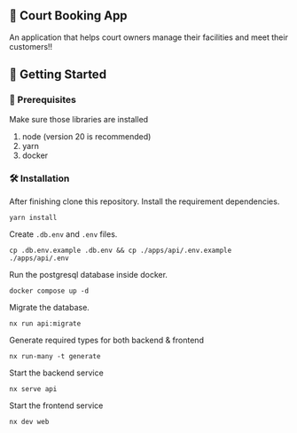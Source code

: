 <!-- Improved compatibility of back to top link: See: https://github.com/othneildrew/Best-README-Template/pull/73 -->
<a name="readme-top"></a>
<!--
*** Thanks for checking out the Best-README-Template. If you have a suggestion
*** that would make this better, please fork the repo and create a pull request
*** or simply open an issue with the tag "enhancement".
*** Don't forget to give the project a star!
*** Thanks again! Now go create something AMAZING! :D
-->



<!-- PROJECT SHIELDS -->
<!--
*** I'm using markdown "reference style" links for readability.
*** Reference links are enclosed in brackets [ ] instead of parentheses ( ).
*** See the bottom of this document for the declaration of the reference variables
*** for contributors-url, forks-url, etc. This is an optional, concise syntax you may use.
*** https://www.markdownguide.org/basic-syntax/#reference-style-links
[![Contributors][contributors-shield]][contributors-url]
[![Forks][forks-shield]][forks-url]
[![Stargazers][stars-shield]][stars-url]
[![Issues][issues-shield]][issues-url]
[![MIT License][license-shield]][license-url]
[![LinkedIn][linkedin-shield]][linkedin-url]
-->



<!-- PROJECT LOGO -->
<br />
<div align="center">
  <h2 align="left">📅 Court Booking App</h3>
  <p align="left">
    An application that helps court owners manage their facilities and meet their customers!!
  </p>
</div>


<!-- GETTING STARTED -->
## :rocket: Getting Started

### 💪 Prerequisites

Make sure those libraries are installed
1. node (version 20 is recommended)
2. yarn
3. docker

### 🛠️ Installation

After finishing clone this repository. Install the requirement dependencies.
```
yarn install
```

Create `.db.env` and `.env` files.
```
cp .db.env.example .db.env && cp ./apps/api/.env.example ./apps/api/.env
```

Run the postgresql database inside docker.
```
docker compose up -d
```

Migrate the database.
```
nx run api:migrate
```

<!-- TODO: update instruction to seed db later -->

Generate required types for both backend & frontend
```
nx run-many -t generate
```

Start the backend service
```
nx serve api
```

Start the frontend service 
```
nx dev web
```

